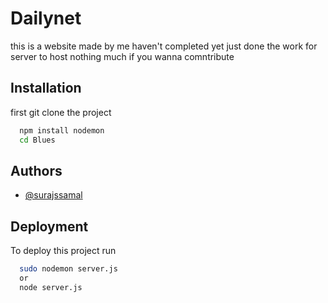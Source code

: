 
# Dailynet

this is a website made by me haven't completed yet just done the work for server to host nothing much if you wanna comntribute 


## Installation

first git clone the project 

```bash
  npm install nodemon
  cd Blues
```
    
## Authors

- [@surajssamal](https://www.github.com/surajssamal)


## Deployment

To deploy this project run

```bash
  sudo nodemon server.js 
  or 
  node server.js
```

